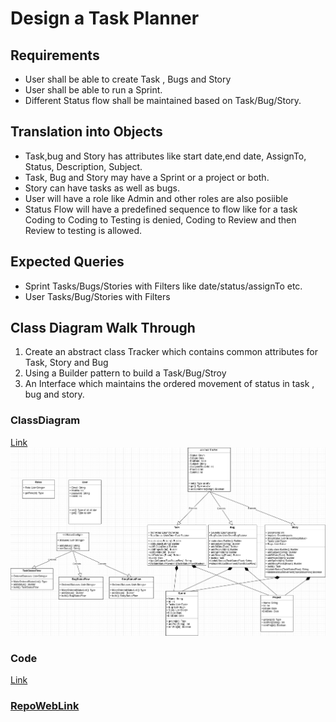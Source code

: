 # Design a Task Planner

## Requirements
- User shall be able to create Task , Bugs and Story
- User shall be able to run a Sprint.
- Different Status flow shall be maintained based on Task/Bug/Story.

## Translation into Objects
- Task,bug and Story has attributes like start date,end date, AssignTo, Status, Description, Subject.
- Task, Bug and Story may have a Sprint or a project or both.
- Story can have tasks as well as bugs.
- User will have a role like Admin and other roles are also posiible
- Status Flow will have a predefined sequence to flow like for a task Coding to Coding to Testing is denied, Coding to Review and then Review to testing is allowed.


## Expected Queries
- Sprint Tasks/Bugs/Stories with Filters like date/status/assignTo etc.
- User Tasks/Bug/Stories with Filters

## Class Diagram Walk Through
1. Create an abstract class Tracker which contains common attributes for Task, Story and Bug
2. Using a Builder pattern to build a Task/Bug/Stroy
3. An Interface which maintains the ordered movement of status in task , bug and story.


### ClassDiagram
[Link](https://github.com/LearningsLab/BoilerPlates/blob/main/TaskPlanner/TaskPlanner.drawio.png)
<img src="https://github.com/LearningsLab/BoilerPlates/blob/main/TaskPlanner/TaskPlanner.drawio.png?raw=true" >

### Code 
[Link](https://github.com/LearningsLab/BoilerPlates/tree/main/TaskPlanner)

### [RepoWebLink](https://learningslab.github.io/BoilerPlates) 